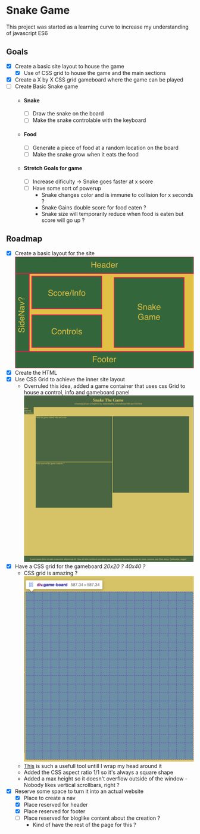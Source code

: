 # Snake Game #
This project was started as a learning curve to increase my understanding of javascript ES6

## Goals ##
- [X] Create a basic site layout to house the game
  - [X] Use of CSS grid to house the game and the main sections
- [X] Create a X by X CSS grid gameboard where the game can be played
- [ ] Create Basic Snake game
  - #### Snake ####
    - [ ] Draw the snake on the board
    - [ ] Make the snake controlable with the keyboard
  - #### Food ####
    - [ ] Generate a piece of food at a random location on the board
    - [ ] Make the snake grow when it eats the food
  - #### Stretch Goals for game ####
    - [ ] Increase dificulty -> Snake goes faster at x score
    - [ ] Have some sort of powerup
       - Snake changes color and is immune to collision for x seconds ?
       - Snake Gains double score for food eaten ?
       - Snake size will temporarily reduce when food is eaten but score will go up ?

## Roadmap ##
- [X] Create a basic layout for the site 
![site layout image](./documentationImages/snakeSiteLayout.webp)
- [X] Create the HTML
- [X] Use CSS Grid to achieve the inner site layout
  - Overruled this idea, added a game container that uses css Grid to house a control, info and gameboard panel
![site layout image with html and css](./documentationImages/siteLayoutGameGrid.png)
- [X] Have a CSS grid for the gameboard *20x20 ? 40x40 ?*
  - CSS grid is amazing ?
![gameBoard with CSS grid 20x20](./documentationImages/gameBoardGrid.png)
  - [This](https://cssgrid-generator.netlify.app) is such a usefull tool untill I wrap my head around it
  - Added the CSS aspect ratio 1/1 so it's always a square shape
  - Added a max height so it doesn't overflow outside of the window
        - Nobody likes vertical scrollbars, right ?
- [X] Reserve some space to turn it into an actual website
   - [X] Place to create a nav
   - [X] Place reserved for header
   - [X] Place reserved for footer
   - [ ] Place reserved for bloglike content about the creation ?
     - Kind of have the rest of the page for this ?

